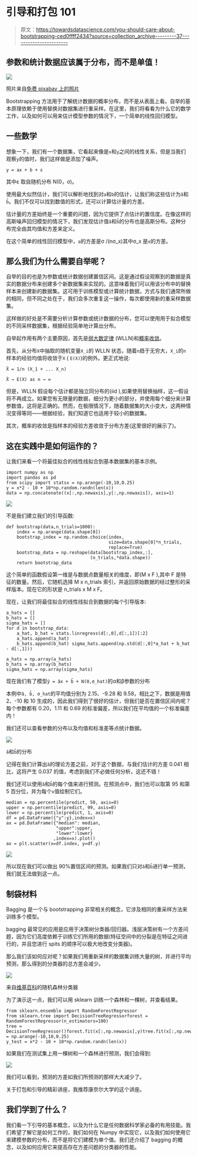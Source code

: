 # 引导和打包 101

> 原文：<https://towardsdatascience.com/you-should-care-about-bootstrapping-ced0ffff2434?source=collection_archive---------37----------------------->

## 参数和统计数据应该属于分布，而不是单值！

![](img/49c2ccb2abafac761338e71cd4d05c40.png)

照片来自[免费 pixabay 上的照片](https://pixabay.com/photos/brown-shoes-lace-up-shoes-1150071/)

Bootstrapping 方法用于了解统计数据的概率分布，而不是从表面上看。自举的基本原理依赖于使用替换对数据集进行重采样。在这里，我们将看看为什么它的数学工作，以及如何可以用来估计模型参数的情况下，一个简单的线性回归模型。

## 一些数学

想象一下，我们有一个数据集，它看起来像是`x`和`y`之间的线性关系，但是当我们观察`y`的值时，我们这样做是添加了噪声。

`y = ax + b + ε`

其中ε 取自随机分布 N(0，σ)。

使用最大似然估计，我们可以解析地找到对`a`和`b`的估计，让我们称这些估计为`â`和`b̂`。我们不仅可以找到数值的形式，还可以计算估计量的方差。

估计量的方差始终是一个重要的问题，因为它提供了点估计的置信度。在像这样的高斯噪声回归模型的情况下，我们发现估计值`â`和`b̂`的分布也是高斯分布。这种分布完全由其均值和方差来定义。

在这个简单的线性回归模型中，`a`的方差是σ /(nσ_x)其中σ_x 是`x`的方差。

## 那么我们为什么需要自举呢？

自举的目的也是为参数或统计数据创建置信区间。这是通过假设观察到的数据是真实的数据分布来创建多个新数据集来实现的。这意味着我们可以用该分布中的替换样本来创建新的数据集。这可用于训练模型或计算统计数据，方式与我们通常所做的相同，但不同之处在于，我们会多次重复这一操作，每次都使用新的重采样数据集。

这样做的好处是不需要分析计算参数或统计数据的分布，您可以使用用于拟合模型的不同采样数据集，根据经验简单地计算出分布。

自举起作用有两个主要原因，首先是[弱大数定律](https://en.wikipedia.org/wiki/Law_of_large_numbers) (WLLN)和[概率收敛](https://en.wikipedia.org/wiki/Convergence_of_random_variables)。

首先，从分布`X`中抽取的随机变量`X_i`的 WLLN 状态，随着`n`趋于无穷大，`X_i`的`n`样本的经验均值将收敛于`X` ( `E(X)`)的例外。更正式地说:

`X̄ = 1/n (X_1 + ... X_n)`

`X̄ → E(X) as n → ∞`

但是，WLLN 假设每个估计都是独立同分布的(iid ),如果使用替换抽样，这一假设将不再成立。如果您有无限量的数据，细分为更小的部分，并使用每个细分来计算参数值，这将是正确的。然而，在极限情况下，随着数据集的大小变大，这两种情况变得等同——根据经验，我们知道它也适用于较小的数据集。

其次，概率的收敛是指样本的经验方差收敛于分布方差(这里很好的展示了)。

## 这在实践中是如何运作的？

让我们来看一个将最佳拟合的线性线拟合到基本数据集的基本示例。

```
import numpy as np
import pandas as pd
from scipy import statsx = np.arange(-10,10,0.25)
y = x*2 - 10 + 10*np.random.randn(len(x))
data = np.concatenate((x[:,np.newaxis],y[:,np.newaxis]), axis=1)
```

![](img/de62ed002b26d778977a14b4eb6049a3.png)

不是我们建立我们的引导函数:

```
def bootstrap(data,n_trials=1000):
    index = np.arange(data.shape[0])
    bootstrap_index = np.random.choice(index,
                                       size=data.shape[0]*n_trials,
                                       replace=True)
    bootstrap_data = np.reshape(data[bootstrap_index,:],
                                (n_trials,*data.shape))
    return bootstrap_data
```

这个简单的函数假设第一维是与数据点数量相关的维度，即(M x F ),其中 F 是特征的数量。然后，它随机选择 M x n_trials 索引，并返回原始数据的经过整形的采样版本。现在它的形状是 n_trials x M x F。

现在，让我们将最佳拟合的线性线拟合到数据的每个引导版本:

```
a_hats = []
b_hats = []
sigma_hats = []
for d in bootstrap_data: 
    a_hat, b_hat = stats.linregress(d[:,0],d[:,1])[:2]
    a_hats.append(a_hat)
    b_hats.append(b_hat) sigma_hats.append(np.std(d[:,0]*a_hat + b_hat - d[:,1]))

a_hats = np.array(a_hats)
b_hats = np.array(b_hats)
sigma_hats = np.array(sigma_hats)
```

现在我们有了模型`ŷ = âx + b̂ + N(0,σ_hat)`的α和β参数的分布

本例中`â, b̂, σ_hat`的平均值分别为 2.15、-9.28 和 9.58，相比之下，数据是用值 2、-10 和 10 生成的，因此我们得到了很好的估计，但我们是否在置信区间内呢？每个参数都有 0.20，1.11 和 0.69 的标准偏差，所以我们在平均值的一个标准偏差内！

我们还可以查看参数的分布以及均值和标准差等点统计数据。

![](img/2b974251da61c6ab97880eabc91d0dfd.png)

`â`和`b̂`的分布

记得在我们计算出`â`的理论方差之前，对于这个数据，与我们估计的方差 0.041 相比，这将产生 0.037 的值，考虑到我们不必做任何分析，这还不错！

我们还可以使用`â`和`b̂`的每个值来进行预测。在预测点中，我们也可以取第 95 和第 5 百分位，并为每个`x`值绘制它们。

```
median = np.percentile(predict, 50, axis=0)
upper = np.percentile(predict, 99, axis=0)
lower = np.percentile(predict, 1, axis=0)
df = pd.DataFrame({"y":y},index=x)
ax = pd.DataFrame({"median": median, 
                   "upper":upper, 
                   "lower":lower}
                  ,index=x).plot()
ax = plt.scatter(x=df.index, y=df.y)
```

![](img/3a96f83f02250c42225e54edfc4769d9.png)

所以现在我们可以做出 90%置信区间的预测。如果我们只对`â`和`b̂`进行单一预测，我们就无法做到这一点。

## 制袋材料

Bagging 是一个与 bootstrapping 非常相关的概念，它涉及相同的重采样方法来训练多个模型。

bagging 最常见的应用是应用于决策树分类器/回归器。浅层决策树有一个方差问题，因为它们高度依赖于训练它们所用的数据(特征空间中的分裂是在特征之间进行的，并且您进行 spits 的顺序可以极大地改变分类器)。

那么我们该如何应对呢？如果我们用重新采样的数据集训练大量的树，并进行平均预测，那么得到的分类器的总方差会减少。

![](img/967633e86aaa08e59de2436f17ac00a6.png)

来自[维基百科](https://en.wikipedia.org/wiki/Random_forest)的随机森林分类器

为了演示这一点，我们可以用 sklearn 训练一个森林和一棵树，并查看结果。

```
from sklearn.ensemble import RandomForestRegressor
from sklearn.tree import DecisionTreeRegressorforest = RandomForestRegressor(n_estimators=100)
tree = DecisionTreeRegressor()forest.fit(x[:,np.newaxis],y)tree.fit(x[:,np.newaxis],y)x_test = np.arange(-10,10,0.25)
y_test = x*2 - 10 + 10*np.random.randn(len(x))
```

如果我们在测试集上用一棵树和一个森林进行预测，我们会得到:

![](img/c25034c9001d08884f92da6be61d0564.png)

我们可以看到，预测的方差如我们所预测的那样大大减少了。

关于打包和引导的精彩讲座，我推荐康奈尔大学的这个讲座。

## 我们学到了什么？

我们看一下引导的基本概念，以及为什么它是任何数据科学家必备的有用技能。我们希望了解它是如何工作的，我们如何在 Numpy 中实现它，以及我们如何使用它来建模参数的分布，而不是将它们建模为单个值。我们还介绍了 bagging 的概念，以及如何应用它来提高存在方差问题的分类器的性能。